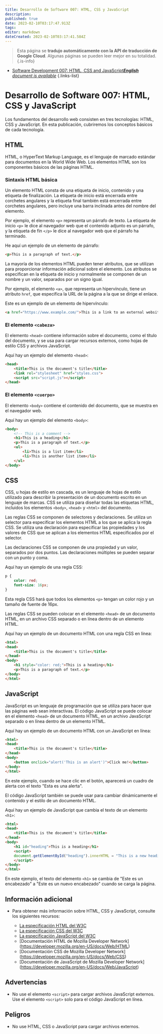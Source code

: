 ```yaml
---
title: Desarrollo de Software 007: HTML, CSS y JavaScript
description: 
published: true
date: 2023-02-10T03:17:47.913Z
tags: 
editor: markdown
dateCreated: 2023-02-10T03:17:41.584Z
---
```


> Esta página se **tradujo automáticamente con la API de traducción de Google Cloud**.
Algunas páginas se pueden leer mejor en su totalidad.{.is-info}



- [Software Development 007: HTML, CSS and JavaScript***English** document is available*](/en/Knowledge-base/Software-Development/Learning/software-development-007-html-css-and-javascript)
{.links-list}


# Desarrollo de Software 007: HTML, CSS y JavaScript

Los fundamentos del desarrollo web consisten en tres tecnologías: HTML, CSS y JavaScript. En esta publicación, cubriremos los conceptos básicos de cada tecnología.

## HTML

HTML, o HyperText Markup Language, es el lenguaje de marcado estándar para documentos en la World Wide Web. Los elementos HTML son los componentes básicos de las páginas HTML.

### Sintaxis HTML básica

Un elemento HTML consta de una etiqueta de inicio, contenido y una etiqueta de finalización. La etiqueta de inicio está encerrada entre corchetes angulares y la etiqueta final también está encerrada entre corchetes angulares, pero incluye una barra inclinada antes del nombre del elemento.

Por ejemplo, el elemento `<p>` representa un párrafo de texto. La etiqueta de inicio `<p>` le dice al navegador web que el contenido adjunto es un párrafo, y la etiqueta de fin `</p>` le dice al navegador web que el párrafo ha terminado.

He aquí un ejemplo de un elemento de párrafo:

```html
<p>This is a paragraph of text.</p>
```

La mayoría de los elementos HTML pueden tener atributos, que se utilizan para proporcionar información adicional sobre el elemento. Los atributos se especifican en la etiqueta de inicio y normalmente se componen de un nombre y un valor, separados por un signo igual.

Por ejemplo, el elemento `<a>`, que representa un hipervínculo, tiene un atributo `href`, que especifica la URL de la página a la que se dirige el enlace.

Este es un ejemplo de un elemento de hipervínculo:

```html
<a href="https://www.example.com/">This is a link to an external website.</a>
```

### El elemento `<cabeza>`

El elemento `<head>` contiene información sobre el documento, como el título del documento, y se usa para cargar recursos externos, como hojas de estilo CSS y archivos JavaScript.

Aquí hay un ejemplo del elemento `<head>`:

```html
<head>
    <title>This is the document's title</title>
    <link rel="stylesheet" href="styles.css">
    <script src="script.js"></script>
</head>
```

### El elemento `<cuerpo>`

El elemento `<body>` contiene el contenido del documento, que se muestra en el navegador web.

Aquí hay un ejemplo del elemento `<body>`:

```html
<body>
    <!-- This is a comment -->
    <h1>This is a heading</h1>
    <p>This is a paragraph of text.</p>
    <ul>
        <li>This is a list item</li>
        <li>This is another list item</li>
    </ul>
</body>
```

## CSS

CSS, u hojas de estilo en cascada, es un lenguaje de hojas de estilo utilizado para describir la presentación de un documento escrito en un lenguaje de marcas. CSS se utiliza para diseñar todas las etiquetas HTML, incluidos los elementos `<body>`, `<head>` y `<html>` del documento.

Las reglas CSS se componen de selectores y declaraciones. Se utiliza un selector para especificar los elementos HTML a los que se aplica la regla CSS. Se utiliza una declaración para especificar las propiedades y los valores de CSS que se aplican a los elementos HTML especificados por el selector.

Las declaraciones CSS se componen de una propiedad y un valor, separados por dos puntos. Las declaraciones múltiples se pueden separar con un punto y coma.

Aquí hay un ejemplo de una regla CSS:

```css
p {
    color: red;
    font-size: 16px;
}
```

Esta regla CSS hará que todos los elementos `<p>` tengan un color rojo y un tamaño de fuente de 16px.

Las reglas CSS se pueden colocar en el elemento `<head>` de un documento HTML, en un archivo CSS separado o en línea dentro de un elemento HTML.

Aquí hay un ejemplo de un documento HTML con una regla CSS en línea:

```html
<html>
<head>
    <title>This is the document's title</title>
</head>
<body>
    <h1 style="color: red;">This is a heading</h1>
    <p>This is a paragraph of text.</p>
</body>
</html>
```

## JavaScript

JavaScript es un lenguaje de programación que se utiliza para hacer que las páginas web sean interactivas. El código JavaScript se puede colocar en el elemento `<head>` de un documento HTML, en un archivo JavaScript separado o en línea dentro de un elemento HTML.

Aquí hay un ejemplo de un documento HTML con un JavaScript en línea:

```html
<html>
<head>
    <title>This is the document's title</title>
</head>
<body>
    <button onclick="alert('This is an alert')">Click me!</button>
</body>
</html>
```

En este ejemplo, cuando se hace clic en el botón, aparecerá un cuadro de alerta con el texto "Esta es una alerta".

El código JavaScript también se puede usar para cambiar dinámicamente el contenido y el estilo de un documento HTML.

Aquí hay un ejemplo de JavaScript que cambia el texto de un elemento `<h1>`:

```html
<html>
<head>
    <title>This is the document's title</title>
</head>
<body>
    <h1 id="heading">This is a heading</h1>
    <script>
    document.getElementById("heading").innerHTML = "This is a new heading";
    </script>
</body>
</html>
```

En este ejemplo, el texto del elemento `<h1>` se cambia de "Este es un encabezado" a "Este es un nuevo encabezado" cuando se carga la página.

## Información adicional

- Para obtener más información sobre HTML, CSS y JavaScript, consulte los siguientes recursos:

    - [La especificación HTML del W3C](https://www.w3.org/TR/html/)
    - [La especificación CSS del W3C](https://www.w3.org/TR/CSS/)
    - [La especificación JavaScript del W3C](https://www.w3.org/TR/javascript/)
    - [Documentación HTML de Mozilla Developer Network] (https://developer.mozilla.org/en-US/docs/Web/HTML)
    - [Documentación CSS de Mozilla Developer Network] (https://developer.mozilla.org/en-US/docs/Web/CSS)
    - [Documentación de JavaScript de Mozilla Developer Network] (https://developer.mozilla.org/en-US/docs/Web/JavaScript)

## Advertencias

- No use el elemento `<script>` para cargar archivos JavaScript externos. Use el elemento `<script>` solo para el código JavaScript en línea.

## Peligros

- No use HTML, CSS o JavaScript para cargar archivos externos.
